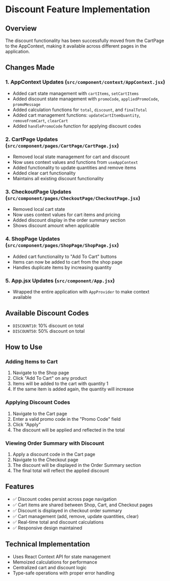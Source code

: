 # Discount Feature Implementation

## Overview

The discount functionality has been successfully moved from the CartPage to the AppContext, making it available across different pages in the application.

## Changes Made

### 1. AppContext Updates (`src/component/context/AppContext.jsx`)

- Added cart state management with `cartItems`, `setCartItems`
- Added discount state management with `promoCode`, `appliedPromoCode`, `promoMessage`
- Added calculation functions for `total`, `discount`, and `finalTotal`
- Added cart management functions: `updateCartItemQuantity`, `removeFromCart`, `clearCart`
- Added `handlePromoCode` function for applying discount codes

### 2. CartPage Updates (`src/component/pages/CartPage/CartPage.jsx`)

- Removed local state management for cart and discount
- Now uses context values and functions from `useAppContext`
- Added functionality to update quantities and remove items
- Added clear cart functionality
- Maintains all existing discount functionality

### 3. CheckoutPage Updates (`src/component/pages/CheckoutPage/CheckoutPage.jsx`)

- Removed local cart state
- Now uses context values for cart items and pricing
- Added discount display in the order summary section
- Shows discount amount when applicable

### 4. ShopPage Updates (`src/component/pages/ShopPage/ShopPage.jsx`)

- Added cart functionality to "Add To Cart" buttons
- Items can now be added to cart from the shop page
- Handles duplicate items by increasing quantity

### 5. App.jsx Updates (`src/component/App.jsx`)

- Wrapped the entire application with `AppProvider` to make context available

## Available Discount Codes

- `DISCOUNT10`: 10% discount on total
- `DISCOUNT50`: 50% discount on total

## How to Use

### Adding Items to Cart

1. Navigate to the Shop page
2. Click "Add To Cart" on any product
3. Items will be added to the cart with quantity 1
4. If the same item is added again, the quantity will increase

### Applying Discount Codes

1. Navigate to the Cart page
2. Enter a valid promo code in the "Promo Code" field
3. Click "Apply"
4. The discount will be applied and reflected in the total

### Viewing Order Summary with Discount

1. Apply a discount code in the Cart page
2. Navigate to the Checkout page
3. The discount will be displayed in the Order Summary section
4. The final total will reflect the applied discount

## Features

- ✅ Discount codes persist across page navigation
- ✅ Cart items are shared between Shop, Cart, and Checkout pages
- ✅ Discount is displayed in checkout order summary
- ✅ Cart management (add, remove, update quantities, clear)
- ✅ Real-time total and discount calculations
- ✅ Responsive design maintained

## Technical Implementation

- Uses React Context API for state management
- Memoized calculations for performance
- Centralized cart and discount logic
- Type-safe operations with proper error handling
